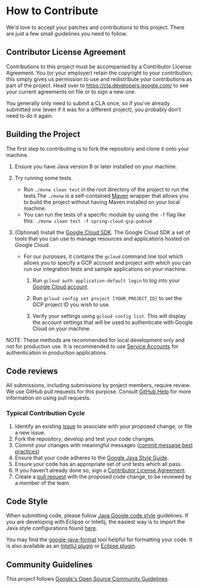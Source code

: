 # How to Contribute

We'd love to accept your patches and contributions to this project. There are just a few small guidelines you need to
follow.

## Contributor License Agreement

Contributions to this project must be accompanied by a Contributor License Agreement. You (or your employer) retain the
copyright to your contribution; this simply gives us permission to use and redistribute your contributions as part of
the project. Head over to <https://cla.developers.google.com/> to see your current agreements on file or to sign a new
one.

You generally only need to submit a CLA once, so if you've already submitted one
(even if it was for a different project), you probably don't need to do it again.

## Building the Project

The first step to contributing is to fork the repository and clone it onto your machine.

1. Ensure you have Java version 8 or later installed on your machine.

2. Try running some tests.
    - Run `./mvnw clean test` in the root directory of the project to run the tests.The `./mvnw` is a
      self-contained [Maven](https://maven.apache.org/) wrapper that allows you to build the project without having
      Maven installed on your local machine.
    - You can run the tests of a specific module by using the `-f` flag like
      this: `./mvnw clean test -f spring-cloud-gcp-pubsub`

3. (Optional) Install the [Google Cloud SDK](https://cloud.google.com/sdk/docs/). The Google Cloud SDK a set of tools
   that you can use to manage resources and applications hosted on Google Cloud.

    - For our purposes, it contains the `gcloud` command line tool which allows you to specify a GCP account and project
      with which you can run our integration tests and sample applications on your machine.

        1. Run `gcloud auth application-default login` to log into
           your [Google Cloud account](https://console.cloud.google.com).

        2. Run `gcloud config set project [YOUR_PROJECT_ID]` to set the GCP project ID you wish to use.

        3. Verify your settings using `gcloud config list`. This will display the account settings that will be used to
           authenticate with Google Cloud on your machine.

NOTE: These methods are recommended for local development only and not for production use. It is recommended to
use [Service Accounts](https://cloud.google.com/iam/docs/service-accounts#whats_next) for authentication in production
applications.

## Code reviews

All submissions, including submissions by project members, require review. We use GitHub pull requests for this purpose.
Consult
[GitHub Help](https://help.github.com/articles/about-pull-requests/) for more information on using pull requests.

### Typical Contribution Cycle

1. Identify an existing [issue](https://github.com/GoogleCloudPlatform/spring-cloud-gcp/issues) to associate with your
   proposed change, or file a new issue.
2. Fork the repository, develop and test your code changes.
3. Commit your changes with meaningful
   messages ([commit message best practices](https://chris.beams.io/posts/git-commit/))
4. Ensure that your code adheres to the [Google Java Style Guide](https://google.github.io/styleguide/javaguide.html).
5. Ensure your code has an appropriate set of unit tests which all pass.
6. If you haven’t already done so, sign a [Contributor License Agreement](https://cla.developers.google.com/).
7. Create a [pull request](https://github.com/GoogleCloudPlatform/spring-cloud-gcp/pulls) with the proposed code change,
   to be reviewed by a member of the team.

## Code Style

When submitting code, please follow
[Java Google code style](https://google.github.io/styleguide/javaguide.html) guidelines. If you are developing with
Eclipse or Intellij, the easiest way is to import the Java style configurations
found [here](https://github.com/google/styleguide).

You may find the [google-java-format](https://github.com/google/google-java-format) tool helpful for formatting your
code. It is also available as an  [IntelliJ plugin](https://plugins.jetbrains.com/plugin/8527-google-java-format)
or [Eclipse plugin](https://github.com/google/google-java-format#eclipse).

## Community Guidelines

This project follows [Google's Open Source Community Guidelines](https://opensource.google.com/conduct/).
